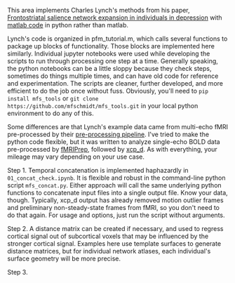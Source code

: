 This area implements Charles Lynch's methods from his paper,
[Frontostriatal salience network expansion in individuals in depression](https://doi.org//s41586-024-07805-2)
with [matlab code](https://github.com/cjl2007/PFM-Depression) in python rather than matlab.

Lynch's code is organized in pfm_tutorial.m, which calls several functions
to package up blocks of functionality. Those blocks are implemented here
similarly. Individual jupyter notebooks were used while developing the scripts
to run through processing one step at a time. Generally speaking, the python 
notebooks can be a little sloppy because they check steps,
sometimes do things multiple times, and can have old code for reference and
experimentation. The scripts are cleaner, further developed, and more
efficient to do the job once without fuss.
Obviously, you'll need to `pip install mfs_tools` or 
`git clone https://github.com/mfschmidt/mfs_tools.git` in your local python
environment to do any of this.

Some differences are that Lynch's example data came from multi-echo fMRI
pre-processed by their [pre-processing pipeline](https://github.com/cjl2007/Liston-Laboratory-MultiEchofMRI-Pipeline).
I've tried to make the python code flexible, but it was written to analyze
single-echo BOLD data pre-processed by [fMRIPrep](https://fmriprep.org/en/stable/),
followed by [xcp_d](https://xcp-d.readthedocs.io/en/latest/). As with everything,
your mileage may vary depending on your use case.


Step 1. Temporal concatenation is implemented haphazardly in
`01_concat_check.ipynb`. It is flexible and robust in the command-line python script 
`mfs_concat.py`. Either approach will call the same underlying python functions
to concatenate input files into a single output file. Know your data, though.
Typically, xcp_d output has already removed motion outlier frames and preliminary
non-steady-state frames from fMRI, so you don't need to do that again.
For usage and options, just run the script without arguments.

Step 2. A distance matrix can be created if necessary, and used to regress
cortical signal out of subcortical voxels that may be influenced by
the stronger cortical signal. Examples here use template surfaces to
generate distance matrices, but for individual network atlases, each
individual's surface geometry will be more precise.

Step 3. 